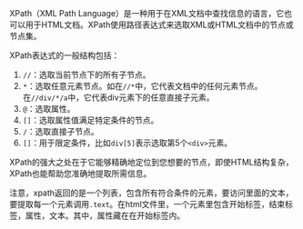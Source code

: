 XPath（XML Path Language）是一种用于在XML文档中查找信息的语言，它也可以用于HTML文档。XPath使用路径表达式来选取XML或HTML文档中的节点或节点集。

XPath表达式的一般结构包括：
1. `//`：选取当前节点下的所有子节点。
2. `*`：选取任意元素节点。如在`//*`中，它代表文档中的任何元素节点。在`//div/*/a`中，它代表div元素下的任意直接子元素。
3. `@`：选取属性。
4. `[]`：选取属性值满足特定条件的节点。
5. `/`：选取直接子节点。
6. `[]`：用于限定条件，比如`div[5]`表示选取第5个`<div>`元素。

XPath的强大之处在于它能够精确地定位到您想要的节点，即使HTML结构复杂，XPath也能帮助您准确地提取所需信息。

注意，xpath返回的是一个列表，包含所有符合条件的元素，要访问里面的文本，要提取每一个元素调用`.text`。在html文件里，一个元素里包含开始标签，结束标签，属性，文本。其中，属性藏在在开始标签内。